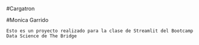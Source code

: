#Cargatron

#Monica Garrido

    Esto es un proyecto realizado para la clase de Streamlit del Bootcamp Data Science de The Bridge